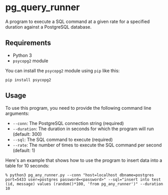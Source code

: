 # pg_query_runner

A program to execute a SQL command at a given rate for a specified duration against a PostgreSQL database.

## Requirements

- Python 3
- `psycopg2` module

You can install the `psycopg2` module using `pip` like this:

```
pip install psycopg2
```

## Usage

To use this program, you need to provide the following command line arguments:

- `--conn`: The PostgreSQL connection string (required)
- `--duration`: The duration in seconds for which the program will run (default: 300)
- `--sql`: The SQL command to execute (required)
- `--rate`: The number of times to execute the SQL command per second (default: 1)

Here's an example that shows how to use the program to insert data into a table for 10 seconds:

```
% python3 pg_any_runner.py --conn "host=localhost dbname=postgres port=5433 user=postgres password=<password>" --sql="insert into test (id, message) values (random()*100, 'from pg_any_runner')" --duration 10
```
